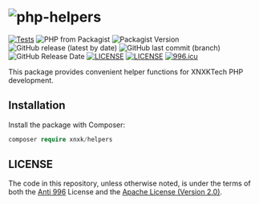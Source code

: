# ![php-helpers](https://socialify.git.ci/XNXKTech/php-helpers/image?font=Bitter&language=1&logo=https://avatars.githubusercontent.com/u/94216091?s=200&v=4&owner=1&pattern=Circuit%20Board&theme=Light)

[![Tests](https://github.com/XNXKTech/php-helpers/actions/workflows/tests.yml/badge.svg)](https://github.com/XNXKTech/php-helpers/actions/workflows/tests.yml)
![PHP from Packagist](https://img.shields.io/packagist/php-v/xnxk/helpers?style=flat-square)
![Packagist Version](https://img.shields.io/packagist/v/xnxk/helpers?style=flat-square)
![GitHub release (latest by date)](https://img.shields.io/github/v/release/xnxktech/php-helpers?style=flat-square)
![GitHub last commit (branch)](https://img.shields.io/github/last-commit/xnxktech/php-helpers/main?style=flat-square)
![GitHub Release Date](https://img.shields.io/github/release-date/xnxktech/php-helpers?style=flat-square)
[![LICENSE](https://img.shields.io/badge/License-Anti%20996-blue.svg?style=flat-square)](https://github.com/996icu/996.ICU/blob/master/LICENSE)
[![LICENSE](https://img.shields.io/badge/License-Apache--2.0-green.svg?style=flat-square)](LICENSE-APACHE)
[![996.icu](https://img.shields.io/badge/Link-996.icu-red.svg?style=flat-square)](https://996.icu)


This package provides convenient helper functions for XNXKTech PHP development.

## Installation

Install the package with Composer: 

```php
composer require xnxk/helpers
```
    
## LICENSE
The code in this repository, unless otherwise noted, is under the terms of both the [Anti 996](https://github.com/996icu/996.ICU/blob/master/LICENSE) License and the [Apache License (Version 2.0)]().
